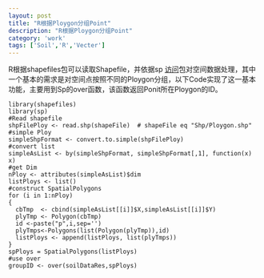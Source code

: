 ```yaml
---
layout: post
title: "R根据Ploygon分组Point"
description: "R根据Ploygon分组Point"
category: 'work'
tags: ['Soil','R','Vecter']
---
```


R根据shapefiles包可以读取Shapefile，并依据sp [访问](http://cran.r-project.org/package=sp)包对空间数据处理，其中一个基本的需求是对空间点按照不同的Ploygon分组，以下Code实现了这一基本功能，主要用到Sp的over函数，该函数返回Ponit所在Ploygon的ID。

<!--more-->


    
    library(shapefiles)
    library(sp)
    #Read shapefile
    shpFilePloy <- read.shp(shapeFile)  # shapeFile eq "Shp/Ploygon.shp"
    #simple Ploy
    simpleShpFormat <- convert.to.simple(shpFilePloy)
    #convert list
    simpleAsList <- by(simpleShpFormat, simpleShpFormat[,1], function(x) x)
    #get Dim
    nPloy <- attributes(simpleAsList)$dim
    listPloys <- list()
    #construct SpatialPolygons
    for (i in 1:nPloy) 
    {
      cbTmp  <- cbind(simpleAsList[[i]]$X,simpleAsList[[i]]$Y)
      plyTmp <- Polygon(cbTmp)
      id <-paste("p",i,sep='')
      plyTmps<-Polygons(list(Polygon(plyTmp)),id)
      listPloys <- append(listPloys, list(plyTmps))
    }
    spPloys = SpatialPolygons(listPloys)
    #use over
    groupID <- over(soilDataRes,spPloys)






